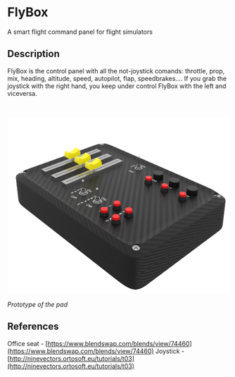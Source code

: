 # FlyBox
A smart flight command panel for flight simulators

## Description

FlyBox is the control panel with all the not-joystick comands: throttle, prop, mix, heading, altitude, speed, autopilot, flap, speedbrakes....
If you grab the joystick with the right hand, you keep under control FlyBox with the left and viceversa.

&nbsp;

<p align="center">
<img src="https://github.com/mancio/FlyBox/blob/master/fly.PNG" width="600" height="400" />
</p>

*Prototype of the pad*

## References

Office seat - [https://www.blendswap.com/blends/view/74460](https://www.blendswap.com/blends/view/74460)
Joystick - [http://ninevectors.ortosoft.eu/tutorials/t03](http://ninevectors.ortosoft.eu/tutorials/t03)

